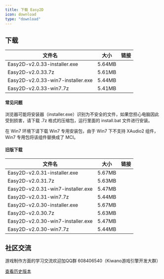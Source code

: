 ```yaml
---
title: 下载 Easy2D
icon: download
type: "download"
---
```


## 下载

| 文件名                  |   大小   |   链接   |
| ---------------------- |:-------:|:--------:|
| Easy2D-v2.0.33-installer.exe | 5.64MB   | [<i class="download icon"></i>](https://download.easy2d.cn/release/easy2d-v2.0.33-installer.exe) |
| Easy2D-v2.0.33.7z  | 5.61MB   | [<i class="download icon"></i>](https://download.easy2d.cn/release/easy2d-v2.0.33.7z) |
| Easy2D-v2.0.33-win7-installer.exe | 5.44MB   | [<i class="download icon"></i>](https://download.easy2d.cn/release/easy2d-v2.0.33-win7-installer.exe) |
| Easy2D-v2.0.33-win7.7z  | 5.41MB   | [<i class="download icon"></i>](https://download.easy2d.cn/release/easy2d-v2.0.33-win7.7z) |

#### 常见问题

浏览器可能将安装器（installer.exe）识别为不安全的文件，如果您担心电脑因此受到损害，请下载 .7z 格式的压缩包，运行里面的 install.bat 文件进行安装。

在 Win7 环境下请下载 Win7 专用安装包，由于 Win7 下不支持 XAudio2 组件，Win7 专用包将该组件替换成了 MCI。

#### 旧版下载

| 文件名                  |   大小   |   链接   |
| ----------------------- |:--------:|:--------:|
| Easy2D-v2.0.31-installer.exe | 5.67MB   | [<i class="download icon"></i>](https://download.easy2d.cn/release/easy2d-v2.0.31-installer.exe) |
| Easy2D-v2.0.31.7z  | 5.63MB   | [<i class="download icon"></i>](https://download.easy2d.cn/release/easy2d-v2.0.31.7z) |
| Easy2D-v2.0.31-win7-installer.exe | 5.47MB   | [<i class="download icon"></i>](https://download.easy2d.cn/release/easy2d-v2.0.31-win7-installer.exe) |
| Easy2D-v2.0.31-win7.7z  | 5.44MB   | [<i class="download icon"></i>](https://download.easy2d.cn/release/easy2d-v2.0.31-win7.7z) |
| Easy2D-v2.0.30-installer.exe | 5.67MB   | [<i class="download icon"></i>](https://download.easy2d.cn/release/easy2d-v2.0.30-installer.exe) |
| Easy2D-v2.0.30.7z  | 5.63MB   | [<i class="download icon"></i>](https://download.easy2d.cn/release/easy2d-v2.0.30.7z) |
| Easy2D-v2.0.30-win7-installer.exe | 5.47MB   | [<i class="download icon"></i>](https://download.easy2d.cn/release/easy2d-v2.0.30-win7-installer.exe) |
| Easy2D-v2.0.30-win7.7z  | 5.44MB   | [<i class="download icon"></i>](https://download.easy2d.cn/release/easy2d-v2.0.30-win7.7z) |

## 社区交流

游戏制作方面的学习交流欢迎加QQ群 608406540（Kiwano游戏引擎开发大群）

<a class="ui button" href="/history">查看历史版本</a>